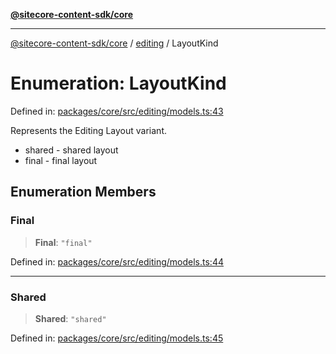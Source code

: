 [**@sitecore-content-sdk/core**](../../README.md)

***

[@sitecore-content-sdk/core](../../README.md) / [editing](../README.md) / LayoutKind

# Enumeration: LayoutKind

Defined in: [packages/core/src/editing/models.ts:43](https://github.com/Sitecore/xmc-jss-dev/blob/7d08f3848ecc646e56af22ef11f8adc934af98c7/packages/core/src/editing/models.ts#L43)

Represents the Editing Layout variant.
- shared - shared layout
- final - final layout

## Enumeration Members

### Final

> **Final**: `"final"`

Defined in: [packages/core/src/editing/models.ts:44](https://github.com/Sitecore/xmc-jss-dev/blob/7d08f3848ecc646e56af22ef11f8adc934af98c7/packages/core/src/editing/models.ts#L44)

***

### Shared

> **Shared**: `"shared"`

Defined in: [packages/core/src/editing/models.ts:45](https://github.com/Sitecore/xmc-jss-dev/blob/7d08f3848ecc646e56af22ef11f8adc934af98c7/packages/core/src/editing/models.ts#L45)
